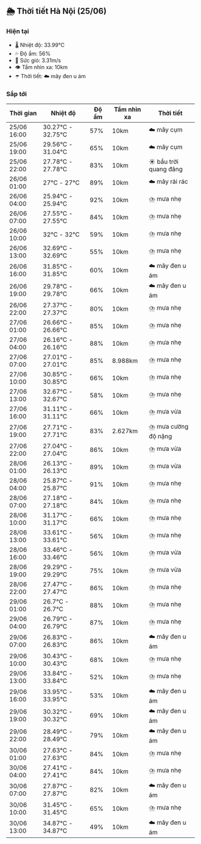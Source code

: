 ## 🌦️ Thời tiết Hà Nội (25/06)

### Hiện tại

- 🌡️ Nhiệt độ: 33.99℃
- 💦 Độ ẩm: 56%
- 💨 Sức gió: 3.31m/s
- 👁️ Tầm nhìn xa: 10km
- ☂️ Thời tiết: ☁️ mây đen u ám

### Sắp tới

| Thời gian | Nhiệt độ | Độ ẩm | Tầm nhìn xa | Thời tiết |
| --- | --- | --- | --- | --- |
| 25/06 16:00 | 30.27℃ - 32.75℃ | 57% | 10km | ☁️ mây cụm |
| 25/06 19:00 | 29.56℃ - 31.04℃ | 65% | 10km | ☁️ mây cụm |
| 25/06 22:00 | 27.78℃ - 27.78℃ | 83% | 10km | ☀️ bầu trời quang đãng |
| 26/06 01:00 | 27℃ - 27℃ | 89% | 10km | ☁️ mây rải rác |
| 26/06 04:00 | 25.94℃ - 25.94℃ | 92% | 10km | ⛈️ mưa nhẹ |
| 26/06 07:00 | 27.55℃ - 27.55℃ | 84% | 10km | ⛈️ mưa nhẹ |
| 26/06 10:00 | 32℃ - 32℃ | 59% | 10km | ⛈️ mưa nhẹ |
| 26/06 13:00 | 32.69℃ - 32.69℃ | 55% | 10km | ⛈️ mưa nhẹ |
| 26/06 16:00 | 31.85℃ - 31.85℃ | 60% | 10km | ☁️ mây đen u ám |
| 26/06 19:00 | 29.78℃ - 29.78℃ | 66% | 10km | ☁️ mây đen u ám |
| 26/06 22:00 | 27.37℃ - 27.37℃ | 80% | 10km | ⛈️ mưa nhẹ |
| 27/06 01:00 | 26.66℃ - 26.66℃ | 85% | 10km | ⛈️ mưa nhẹ |
| 27/06 04:00 | 26.16℃ - 26.16℃ | 88% | 10km | ⛈️ mưa nhẹ |
| 27/06 07:00 | 27.01℃ - 27.01℃ | 85% | 8.988km | ⛈️ mưa nhẹ |
| 27/06 10:00 | 30.85℃ - 30.85℃ | 66% | 10km | ⛈️ mưa nhẹ |
| 27/06 13:00 | 32.67℃ - 32.67℃ | 58% | 10km | ⛈️ mưa nhẹ |
| 27/06 16:00 | 31.11℃ - 31.11℃ | 66% | 10km | ⛈️ mưa vừa |
| 27/06 19:00 | 27.71℃ - 27.71℃ | 83% | 2.627km | ⛈️ mưa cường độ nặng |
| 27/06 22:00 | 27.04℃ - 27.04℃ | 86% | 10km | ⛈️ mưa vừa |
| 28/06 01:00 | 26.13℃ - 26.13℃ | 89% | 10km | ⛈️ mưa vừa |
| 28/06 04:00 | 25.87℃ - 25.87℃ | 91% | 10km | ⛈️ mưa nhẹ |
| 28/06 07:00 | 27.18℃ - 27.18℃ | 84% | 10km | ⛈️ mưa nhẹ |
| 28/06 10:00 | 31.17℃ - 31.17℃ | 66% | 10km | ⛈️ mưa nhẹ |
| 28/06 13:00 | 33.61℃ - 33.61℃ | 56% | 10km | ⛈️ mưa nhẹ |
| 28/06 16:00 | 33.46℃ - 33.46℃ | 56% | 10km | ⛈️ mưa vừa |
| 28/06 19:00 | 29.29℃ - 29.29℃ | 75% | 10km | ⛈️ mưa vừa |
| 28/06 22:00 | 27.47℃ - 27.47℃ | 86% | 10km | ⛈️ mưa nhẹ |
| 29/06 01:00 | 26.7℃ - 26.7℃ | 88% | 10km | ⛈️ mưa nhẹ |
| 29/06 04:00 | 26.79℃ - 26.79℃ | 87% | 10km | ⛈️ mưa nhẹ |
| 29/06 07:00 | 26.83℃ - 26.83℃ | 86% | 10km | ☁️ mây đen u ám |
| 29/06 10:00 | 30.43℃ - 30.43℃ | 68% | 10km | ⛈️ mưa nhẹ |
| 29/06 13:00 | 33.84℃ - 33.84℃ | 52% | 10km | ⛈️ mưa nhẹ |
| 29/06 16:00 | 33.95℃ - 33.95℃ | 53% | 10km | ☁️ mây đen u ám |
| 29/06 19:00 | 30.32℃ - 30.32℃ | 69% | 10km | ☁️ mây đen u ám |
| 29/06 22:00 | 28.49℃ - 28.49℃ | 79% | 10km | ☁️ mây đen u ám |
| 30/06 01:00 | 27.63℃ - 27.63℃ | 84% | 10km | ⛈️ mưa nhẹ |
| 30/06 04:00 | 27.41℃ - 27.41℃ | 84% | 10km | ⛈️ mưa nhẹ |
| 30/06 07:00 | 27.87℃ - 27.87℃ | 82% | 10km | ☁️ mây đen u ám |
| 30/06 10:00 | 31.45℃ - 31.45℃ | 65% | 10km | ⛈️ mưa nhẹ |
| 30/06 13:00 | 34.87℃ - 34.87℃ | 49% | 10km | ☁️ mây đen u ám |
